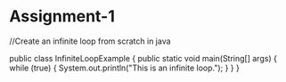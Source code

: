# Assignment-1
//Create an infinite loop from scratch in java

public class InfiniteLoopExample {
    public static void main(String[] args) {
        while (true) {
            System.out.println("This is an infinite loop.");
        }
    }
}
